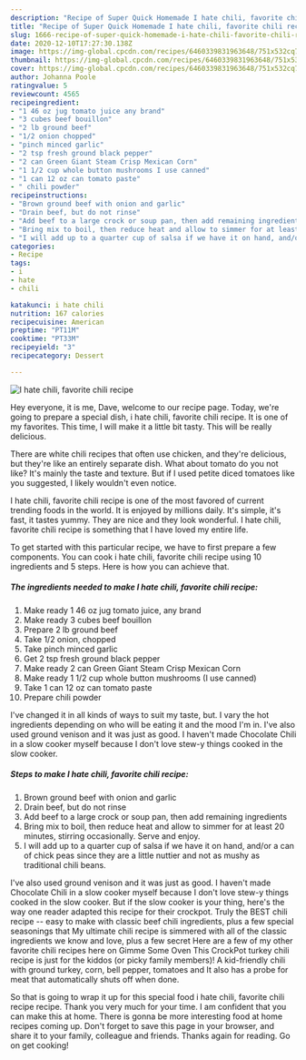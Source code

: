 ```yaml
---
description: "Recipe of Super Quick Homemade I hate chili, favorite chili recipe"
title: "Recipe of Super Quick Homemade I hate chili, favorite chili recipe"
slug: 1666-recipe-of-super-quick-homemade-i-hate-chili-favorite-chili-recipe
date: 2020-12-10T17:27:30.138Z
image: https://img-global.cpcdn.com/recipes/6460339831963648/751x532cq70/i-hate-chili-favorite-chili-recipe-recipe-main-photo.jpg
thumbnail: https://img-global.cpcdn.com/recipes/6460339831963648/751x532cq70/i-hate-chili-favorite-chili-recipe-recipe-main-photo.jpg
cover: https://img-global.cpcdn.com/recipes/6460339831963648/751x532cq70/i-hate-chili-favorite-chili-recipe-recipe-main-photo.jpg
author: Johanna Poole
ratingvalue: 5
reviewcount: 4565
recipeingredient:
- "1 46 oz jug tomato juice any brand"
- "3 cubes beef bouillon"
- "2 lb ground beef"
- "1/2 onion chopped"
- "pinch minced garlic"
- "2 tsp fresh ground black pepper"
- "2 can Green Giant Steam Crisp Mexican Corn"
- "1 1/2 cup whole button mushrooms I use canned"
- "1 can 12 oz can tomato paste"
- " chili powder"
recipeinstructions:
- "Brown ground beef with onion and garlic"
- "Drain beef, but do not rinse"
- "Add beef to a large crock or soup pan, then add remaining ingredients"
- "Bring mix to boil, then reduce heat and allow to simmer for at least 20 minutes, stirring occasionally. Serve and enjoy."
- "I will add up to a quarter cup of salsa if we have it on hand, and/or a can of chick peas since they are a little nuttier and not as mushy as traditional chili beans."
categories:
- Recipe
tags:
- i
- hate
- chili

katakunci: i hate chili 
nutrition: 167 calories
recipecuisine: American
preptime: "PT11M"
cooktime: "PT33M"
recipeyield: "3"
recipecategory: Dessert

---
```



![I hate chili, favorite chili recipe](https://img-global.cpcdn.com/recipes/6460339831963648/751x532cq70/i-hate-chili-favorite-chili-recipe-recipe-main-photo.jpg)

Hey everyone, it is me, Dave, welcome to our recipe page. Today, we're going to prepare a special dish, i hate chili, favorite chili recipe. It is one of my favorites. This time, I will make it a little bit tasty. This will be really delicious.

There are white chili recipes that often use chicken, and they&#39;re delicious, but they&#39;re like an entirely separate dish. What about tomato do you not like? It&#39;s mainly the taste and texture. But if I used petite diced tomatoes like you suggested, I likely wouldn&#39;t even notice.

I hate chili, favorite chili recipe is one of the most favored of current trending foods in the world. It is enjoyed by millions daily. It's simple, it's fast, it tastes yummy. They are nice and they look wonderful. I hate chili, favorite chili recipe is something that I have loved my entire life.


To get started with this particular recipe, we have to first prepare a few components. You can cook i hate chili, favorite chili recipe using 10 ingredients and 5 steps. Here is how you can achieve that.

<!--inarticleads1-->

##### The ingredients needed to make I hate chili, favorite chili recipe:

1. Make ready 1 46 oz jug tomato juice, any brand
1. Make ready 3 cubes beef bouillon
1. Prepare 2 lb ground beef
1. Take 1/2 onion, chopped
1. Take pinch minced garlic
1. Get 2 tsp fresh ground black pepper
1. Make ready 2 can Green Giant Steam Crisp Mexican Corn
1. Make ready 1 1/2 cup whole button mushrooms (I use canned)
1. Take 1 can 12 oz can tomato paste
1. Prepare  chili powder


I&#39;ve changed it in all kinds of ways to suit my taste, but. I vary the hot ingredients depending on who will be eating it and the mood I&#39;m in. I&#39;ve also used ground venison and it was just as good. I haven&#39;t made Chocolate Chili in a slow cooker myself because I don&#39;t love stew-y things cooked in the slow cooker. 

<!--inarticleads2-->

##### Steps to make I hate chili, favorite chili recipe:

1. Brown ground beef with onion and garlic
1. Drain beef, but do not rinse
1. Add beef to a large crock or soup pan, then add remaining ingredients
1. Bring mix to boil, then reduce heat and allow to simmer for at least 20 minutes, stirring occasionally. Serve and enjoy.
1. I will add up to a quarter cup of salsa if we have it on hand, and/or a can of chick peas since they are a little nuttier and not as mushy as traditional chili beans.


I&#39;ve also used ground venison and it was just as good. I haven&#39;t made Chocolate Chili in a slow cooker myself because I don&#39;t love stew-y things cooked in the slow cooker. But if the slow cooker is your thing, here&#39;s the way one reader adapted this recipe for their crockpot. Truly the BEST chili recipe -- easy to make with classic beef chili ingredients, plus a few special seasonings that My ultimate chili recipe is simmered with all of the classic ingredients we know and love, plus a few secret Here are a few of my other favorite chili recipes here on Gimme Some Oven This CrockPot turkey chili recipe is just for the kiddos (or picky family members)! A kid-friendly chili with ground turkey, corn, bell pepper, tomatoes and It also has a probe for meat that automatically shuts off when done. 

So that is going to wrap it up for this special food i hate chili, favorite chili recipe recipe. Thank you very much for your time. I am confident that you can make this at home. There is gonna be more interesting food at home recipes coming up. Don't forget to save this page in your browser, and share it to your family, colleague and friends. Thanks again for reading. Go on get cooking!
